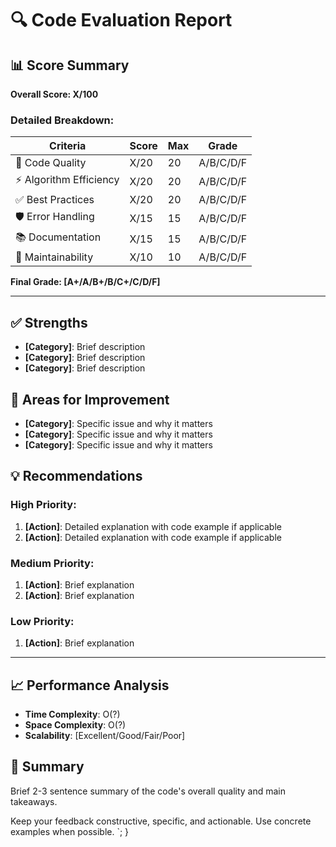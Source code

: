 # 🔍 Code Evaluation Report

## 📊 Score Summary
**Overall Score: X/100**

### Detailed Breakdown:
| Criteria | Score | Max | Grade |
|----------|-------|-----|-------|
| 📝 Code Quality | X/20 | 20 | A/B/C/D/F |
| ⚡ Algorithm Efficiency | X/20 | 20 | A/B/C/D/F |
| ✅ Best Practices | X/20 | 20 | A/B/C/D/F |
| 🛡️ Error Handling | X/15 | 15 | A/B/C/D/F |
| 📚 Documentation | X/15 | 15 | A/B/C/D/F |
| 🔧 Maintainability | X/10 | 10 | A/B/C/D/F |

**Final Grade: [A+/A/B+/B/C+/C/D/F]**

---

## ✅ Strengths
- **[Category]**: Brief description
- **[Category]**: Brief description
- **[Category]**: Brief description

## 🔄 Areas for Improvement  
- **[Category]**: Specific issue and why it matters
- **[Category]**: Specific issue and why it matters
- **[Category]**: Specific issue and why it matters

## 💡 Recommendations
### High Priority:
1. **[Action]**: Detailed explanation with code example if applicable
2. **[Action]**: Detailed explanation with code example if applicable

### Medium Priority:
1. **[Action]**: Brief explanation
2. **[Action]**: Brief explanation

### Low Priority:
1. **[Action]**: Brief explanation

---

## 📈 Performance Analysis
- **Time Complexity**: O(?)
- **Space Complexity**: O(?)
- **Scalability**: [Excellent/Good/Fair/Poor]

## 🎯 Summary
Brief 2-3 sentence summary of the code's overall quality and main takeaways.

Keep your feedback constructive, specific, and actionable. Use concrete examples when possible.
`;
  }